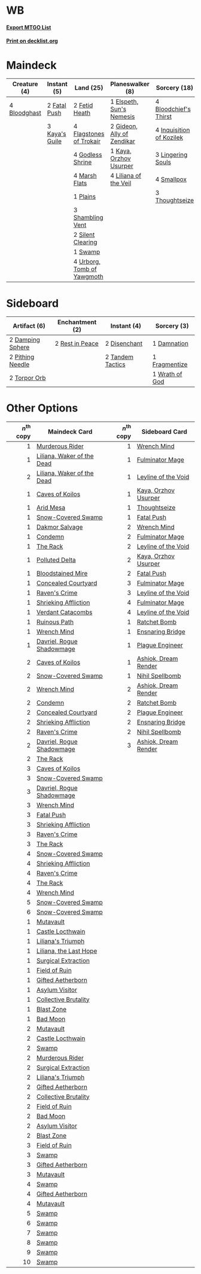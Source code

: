 # WB

#### [Export MTGO List](../collection/WB/WB.txt)
#### [Print on decklist.org](http://decklist.org/?deckmain=4%09Bloodchief's%20Thirst%0A4%09Bloodghast%0A1%09Elspeth,%20Sun's%20Nemesis%0A2%09Fatal%20Push%0A2%09Fetid%20Heath%0A4%09Flagstones%20of%20Trokair%0A2%09Gideon,%20Ally%20of%20Zendikar%0A4%09Godless%20Shrine%0A4%09Inquisition%20of%20Kozilek%0A3%09Kaya's%20Guile%0A1%09Kaya,%20Orzhov%20Usurper%0A4%09Liliana%20of%20the%20Veil%0A3%09Lingering%20Souls%0A4%09Marsh%20Flats%0A1%09Plains%0A3%09Shambling%20Vent%0A2%09Silent%20Clearing%0A4%09Smallpox%0A1%09Swamp%0A3%09Thoughtseize%0A4%09Urborg,%20Tomb%20of%20Yawgmoth&deckside=1%09Damnation%0A2%09Damping%20Sphere%0A2%09Disenchant%0A1%09Fragmentize%0A2%09Pithing%20Needle%0A2%09Rest%20in%20Peace%0A2%09Tandem%20Tactics%0A2%09Torpor%20Orb%0A1%09Wrath%20of%20God)
# Maindeck

|                                     Creature (4)                                      |                                       Instant (5)                                       |                                              Land (25)                                              |                                          Planeswalker (8)                                           |                                           Sorcery (18)                                            |
|---------------------------------------------------------------------------------------|-----------------------------------------------------------------------------------------|-----------------------------------------------------------------------------------------------------|-----------------------------------------------------------------------------------------------------|---------------------------------------------------------------------------------------------------|
|4 [Bloodghast](http://gatherer.wizards.com/Pages/Card/Details.aspx?multiverseid=438648)|2 [Fatal Push](http://gatherer.wizards.com/Pages/Card/Details.aspx?multiverseid=423724)  |2 [Fetid Heath](http://gatherer.wizards.com/Pages/Card/Details.aspx?multiverseid=442227)             |1 [Elspeth, Sun's Nemesis](http://gatherer.wizards.com/Pages/Card/Details.aspx?multiverseid=476265)  |4 [Bloodchief's Thirst](http://gatherer.wizards.com/Pages/Card/Details.aspx?multiverseid=491729)   |
|                                                                                       |3 [Kaya's Guile](http://gatherer.wizards.com/Pages/Card/Details.aspx?multiverseid=464154)|4 [Flagstones of Trokair](http://gatherer.wizards.com/Pages/Card/Details.aspx?multiverseid=116733)   |2 [Gideon, Ally of Zendikar](http://gatherer.wizards.com/Pages/Card/Details.aspx?multiverseid=401897)|4 [Inquisition of Kozilek](http://gatherer.wizards.com/Pages/Card/Details.aspx?multiverseid=416897)|
|                                                                                       |                                                                                         |4 [Godless Shrine](http://gatherer.wizards.com/Pages/Card/Details.aspx?multiverseid=405099)          |1 [Kaya, Orzhov Usurper](http://gatherer.wizards.com/Pages/Card/Details.aspx?multiverseid=460129)    |3 [Lingering Souls](http://gatherer.wizards.com/Pages/Card/Details.aspx?multiverseid=368485)       |
|                                                                                       |                                                                                         |4 [Marsh Flats](http://gatherer.wizards.com/Pages/Card/Details.aspx?multiverseid=405101)             |4 [Liliana of the Veil](http://gatherer.wizards.com/Pages/Card/Details.aspx?multiverseid=235597)     |4 [Smallpox](http://gatherer.wizards.com/Pages/Card/Details.aspx?multiverseid=382367)              |
|                                                                                       |                                                                                         |1 [Plains](http://gatherer.wizards.com/Pages/Card/Details.aspx?multiverseid=439856)                  |                                                                                                     |3 [Thoughtseize](http://gatherer.wizards.com/Pages/Card/Details.aspx?multiverseid=438676)          |
|                                                                                       |                                                                                         |3 [Shambling Vent](http://gatherer.wizards.com/Pages/Card/Details.aspx?multiverseid=402031)          |                                                                                                     |                                                                                                   |
|                                                                                       |                                                                                         |2 [Silent Clearing](http://gatherer.wizards.com/Pages/Card/Details.aspx?multiverseid=464195)         |                                                                                                     |                                                                                                   |
|                                                                                       |                                                                                         |1 [Swamp](http://gatherer.wizards.com/Pages/Card/Details.aspx?multiverseid=439858)                   |                                                                                                     |                                                                                                   |
|                                                                                       |                                                                                         |4 [Urborg, Tomb of Yawgmoth](http://gatherer.wizards.com/Pages/Card/Details.aspx?multiverseid=383425)|                                                                                                     |                                                                                                   |


# Sideboard

|                                       Artifact (6)                                        |                                     Enchantment (2)                                      |                                        Instant (4)                                        |                                       Sorcery (3)                                       |
|-------------------------------------------------------------------------------------------|------------------------------------------------------------------------------------------|-------------------------------------------------------------------------------------------|-----------------------------------------------------------------------------------------|
|2 [Damping Sphere](http://gatherer.wizards.com/Pages/Card/Details.aspx?multiverseid=443101)|2 [Rest in Peace](http://gatherer.wizards.com/Pages/Card/Details.aspx?multiverseid=442021)|2 [Disenchant](http://gatherer.wizards.com/Pages/Card/Details.aspx?multiverseid=847)       |1 [Damnation](http://gatherer.wizards.com/Pages/Card/Details.aspx?multiverseid=425888)   |
|2 [Pithing Needle](http://gatherer.wizards.com/Pages/Card/Details.aspx?multiverseid=129526)|                                                                                          |2 [Tandem Tactics](http://gatherer.wizards.com/Pages/Card/Details.aspx?multiverseid=446080)|1 [Fragmentize](http://gatherer.wizards.com/Pages/Card/Details.aspx?multiverseid=417587) |
|2 [Torpor Orb](http://gatherer.wizards.com/Pages/Card/Details.aspx?multiverseid=233069)    |                                                                                          |                                                                                           |1 [Wrath of God](http://gatherer.wizards.com/Pages/Card/Details.aspx?multiverseid=129808)|


# Other Options

|*n*<sup>th</sup> copy|                                            Maindeck Card                                            |*n*<sup>th</sup> copy|                                        Sideboard Card                                         |
|--------------------:|-----------------------------------------------------------------------------------------------------|--------------------:|-----------------------------------------------------------------------------------------------|
|                    1|[Murderous Rider](http://gatherer.wizards.com/Pages/Card/Details.aspx?multiverseid=473059)           |                    1|[Wrench Mind](http://gatherer.wizards.com/Pages/Card/Details.aspx?multiverseid=438681)         |
|                    1|[Liliana, Waker of the Dead](http://gatherer.wizards.com/Pages/Card/Details.aspx?multiverseid=485431)|                    1|[Fulminator Mage](http://gatherer.wizards.com/Pages/Card/Details.aspx?multiverseid=397686)     |
|                    2|[Liliana, Waker of the Dead](http://gatherer.wizards.com/Pages/Card/Details.aspx?multiverseid=485431)|                    1|[Leyline of the Void](http://gatherer.wizards.com/Pages/Card/Details.aspx?multiverseid=107682) |
|                    1|[Caves of Koilos](http://gatherer.wizards.com/Pages/Card/Details.aspx?multiverseid=129497)           |                    1|[Kaya, Orzhov Usurper](http://gatherer.wizards.com/Pages/Card/Details.aspx?multiverseid=460129)|
|                    1|[Arid Mesa](http://gatherer.wizards.com/Pages/Card/Details.aspx?multiverseid=405092)                 |                    1|[Thoughtseize](http://gatherer.wizards.com/Pages/Card/Details.aspx?multiverseid=438676)        |
|                    1|[Snow-Covered Swamp](http://gatherer.wizards.com/Pages/Card/Details.aspx?multiverseid=121256)        |                    1|[Fatal Push](http://gatherer.wizards.com/Pages/Card/Details.aspx?multiverseid=423724)          |
|                    1|[Dakmor Salvage](http://gatherer.wizards.com/Pages/Card/Details.aspx?multiverseid=292984)            |                    2|[Wrench Mind](http://gatherer.wizards.com/Pages/Card/Details.aspx?multiverseid=438681)         |
|                    1|[Condemn](http://gatherer.wizards.com/Pages/Card/Details.aspx?multiverseid=130528)                   |                    2|[Fulminator Mage](http://gatherer.wizards.com/Pages/Card/Details.aspx?multiverseid=397686)     |
|                    1|[The Rack](http://gatherer.wizards.com/Pages/Card/Details.aspx?multiverseid=1139)                    |                    2|[Leyline of the Void](http://gatherer.wizards.com/Pages/Card/Details.aspx?multiverseid=107682) |
|                    1|[Polluted Delta](http://gatherer.wizards.com/Pages/Card/Details.aspx?multiverseid=405104)            |                    2|[Kaya, Orzhov Usurper](http://gatherer.wizards.com/Pages/Card/Details.aspx?multiverseid=460129)|
|                    1|[Bloodstained Mire](http://gatherer.wizards.com/Pages/Card/Details.aspx?multiverseid=405094)         |                    2|[Fatal Push](http://gatherer.wizards.com/Pages/Card/Details.aspx?multiverseid=423724)          |
|                    1|[Concealed Courtyard](http://gatherer.wizards.com/Pages/Card/Details.aspx?multiverseid=417818)       |                    3|[Fulminator Mage](http://gatherer.wizards.com/Pages/Card/Details.aspx?multiverseid=397686)     |
|                    1|[Raven's Crime](http://gatherer.wizards.com/Pages/Card/Details.aspx?multiverseid=153487)             |                    3|[Leyline of the Void](http://gatherer.wizards.com/Pages/Card/Details.aspx?multiverseid=107682) |
|                    1|[Shrieking Affliction](http://gatherer.wizards.com/Pages/Card/Details.aspx?multiverseid=265409)      |                    4|[Fulminator Mage](http://gatherer.wizards.com/Pages/Card/Details.aspx?multiverseid=397686)     |
|                    1|[Verdant Catacombs](http://gatherer.wizards.com/Pages/Card/Details.aspx?multiverseid=405113)         |                    4|[Leyline of the Void](http://gatherer.wizards.com/Pages/Card/Details.aspx?multiverseid=107682) |
|                    1|[Ruinous Path](http://gatherer.wizards.com/Pages/Card/Details.aspx?multiverseid=402019)              |                    1|[Ratchet Bomb](http://gatherer.wizards.com/Pages/Card/Details.aspx?multiverseid=370623)        |
|                    1|[Wrench Mind](http://gatherer.wizards.com/Pages/Card/Details.aspx?multiverseid=438681)               |                    1|[Ensnaring Bridge](http://gatherer.wizards.com/Pages/Card/Details.aspx?multiverseid=15866)     |
|                    1|[Davriel, Rogue Shadowmage](http://gatherer.wizards.com/Pages/Card/Details.aspx?multiverseid=461010) |                    1|[Plague Engineer](http://gatherer.wizards.com/Pages/Card/Details.aspx?multiverseid=464049)     |
|                    2|[Caves of Koilos](http://gatherer.wizards.com/Pages/Card/Details.aspx?multiverseid=129497)           |                    1|[Ashiok, Dream Render](http://gatherer.wizards.com/Pages/Card/Details.aspx?multiverseid=461155)|
|                    2|[Snow-Covered Swamp](http://gatherer.wizards.com/Pages/Card/Details.aspx?multiverseid=121256)        |                    1|[Nihil Spellbomb](http://gatherer.wizards.com/Pages/Card/Details.aspx?multiverseid=442215)     |
|                    2|[Wrench Mind](http://gatherer.wizards.com/Pages/Card/Details.aspx?multiverseid=438681)               |                    2|[Ashiok, Dream Render](http://gatherer.wizards.com/Pages/Card/Details.aspx?multiverseid=461155)|
|                    2|[Condemn](http://gatherer.wizards.com/Pages/Card/Details.aspx?multiverseid=130528)                   |                    2|[Ratchet Bomb](http://gatherer.wizards.com/Pages/Card/Details.aspx?multiverseid=370623)        |
|                    2|[Concealed Courtyard](http://gatherer.wizards.com/Pages/Card/Details.aspx?multiverseid=417818)       |                    2|[Plague Engineer](http://gatherer.wizards.com/Pages/Card/Details.aspx?multiverseid=464049)     |
|                    2|[Shrieking Affliction](http://gatherer.wizards.com/Pages/Card/Details.aspx?multiverseid=265409)      |                    2|[Ensnaring Bridge](http://gatherer.wizards.com/Pages/Card/Details.aspx?multiverseid=15866)     |
|                    2|[Raven's Crime](http://gatherer.wizards.com/Pages/Card/Details.aspx?multiverseid=153487)             |                    2|[Nihil Spellbomb](http://gatherer.wizards.com/Pages/Card/Details.aspx?multiverseid=442215)     |
|                    2|[Davriel, Rogue Shadowmage](http://gatherer.wizards.com/Pages/Card/Details.aspx?multiverseid=461010) |                    3|[Ashiok, Dream Render](http://gatherer.wizards.com/Pages/Card/Details.aspx?multiverseid=461155)|
|                    2|[The Rack](http://gatherer.wizards.com/Pages/Card/Details.aspx?multiverseid=1139)                    |                     |                                                                                               |
|                    3|[Caves of Koilos](http://gatherer.wizards.com/Pages/Card/Details.aspx?multiverseid=129497)           |                     |                                                                                               |
|                    3|[Snow-Covered Swamp](http://gatherer.wizards.com/Pages/Card/Details.aspx?multiverseid=121256)        |                     |                                                                                               |
|                    3|[Davriel, Rogue Shadowmage](http://gatherer.wizards.com/Pages/Card/Details.aspx?multiverseid=461010) |                     |                                                                                               |
|                    3|[Wrench Mind](http://gatherer.wizards.com/Pages/Card/Details.aspx?multiverseid=438681)               |                     |                                                                                               |
|                    3|[Fatal Push](http://gatherer.wizards.com/Pages/Card/Details.aspx?multiverseid=423724)                |                     |                                                                                               |
|                    3|[Shrieking Affliction](http://gatherer.wizards.com/Pages/Card/Details.aspx?multiverseid=265409)      |                     |                                                                                               |
|                    3|[Raven's Crime](http://gatherer.wizards.com/Pages/Card/Details.aspx?multiverseid=153487)             |                     |                                                                                               |
|                    3|[The Rack](http://gatherer.wizards.com/Pages/Card/Details.aspx?multiverseid=1139)                    |                     |                                                                                               |
|                    4|[Snow-Covered Swamp](http://gatherer.wizards.com/Pages/Card/Details.aspx?multiverseid=121256)        |                     |                                                                                               |
|                    4|[Shrieking Affliction](http://gatherer.wizards.com/Pages/Card/Details.aspx?multiverseid=265409)      |                     |                                                                                               |
|                    4|[Raven's Crime](http://gatherer.wizards.com/Pages/Card/Details.aspx?multiverseid=153487)             |                     |                                                                                               |
|                    4|[The Rack](http://gatherer.wizards.com/Pages/Card/Details.aspx?multiverseid=1139)                    |                     |                                                                                               |
|                    4|[Wrench Mind](http://gatherer.wizards.com/Pages/Card/Details.aspx?multiverseid=438681)               |                     |                                                                                               |
|                    5|[Snow-Covered Swamp](http://gatherer.wizards.com/Pages/Card/Details.aspx?multiverseid=121256)        |                     |                                                                                               |
|                    6|[Snow-Covered Swamp](http://gatherer.wizards.com/Pages/Card/Details.aspx?multiverseid=121256)        |                     |                                                                                               |
|                    1|[Mutavault](http://gatherer.wizards.com/Pages/Card/Details.aspx?multiverseid=370733)                 |                     |                                                                                               |
|                    1|[Castle Locthwain](http://gatherer.wizards.com/Pages/Card/Details.aspx?multiverseid=473203)          |                     |                                                                                               |
|                    1|[Liliana's Triumph](http://gatherer.wizards.com/Pages/Card/Details.aspx?multiverseid=461025)         |                     |                                                                                               |
|                    1|[Liliana, the Last Hope](http://gatherer.wizards.com/Pages/Card/Details.aspx?multiverseid=414388)    |                     |                                                                                               |
|                    1|[Surgical Extraction](http://gatherer.wizards.com/Pages/Card/Details.aspx?multiverseid=397706)       |                     |                                                                                               |
|                    1|[Field of Ruin](http://gatherer.wizards.com/Pages/Card/Details.aspx?multiverseid=435415)             |                     |                                                                                               |
|                    1|[Gifted Aetherborn](http://gatherer.wizards.com/Pages/Card/Details.aspx?multiverseid=423728)         |                     |                                                                                               |
|                    1|[Asylum Visitor](http://gatherer.wizards.com/Pages/Card/Details.aspx?multiverseid=409846)            |                     |                                                                                               |
|                    1|[Collective Brutality](http://gatherer.wizards.com/Pages/Card/Details.aspx?multiverseid=414380)      |                     |                                                                                               |
|                    1|[Blast Zone](http://gatherer.wizards.com/Pages/Card/Details.aspx?multiverseid=461171)                |                     |                                                                                               |
|                    1|[Bad Moon](http://gatherer.wizards.com/Pages/Card/Details.aspx?multiverseid=646)                     |                     |                                                                                               |
|                    2|[Mutavault](http://gatherer.wizards.com/Pages/Card/Details.aspx?multiverseid=370733)                 |                     |                                                                                               |
|                    2|[Castle Locthwain](http://gatherer.wizards.com/Pages/Card/Details.aspx?multiverseid=473203)          |                     |                                                                                               |
|                    2|[Swamp](http://gatherer.wizards.com/Pages/Card/Details.aspx?multiverseid=439858)                     |                     |                                                                                               |
|                    2|[Murderous Rider](http://gatherer.wizards.com/Pages/Card/Details.aspx?multiverseid=473059)           |                     |                                                                                               |
|                    2|[Surgical Extraction](http://gatherer.wizards.com/Pages/Card/Details.aspx?multiverseid=397706)       |                     |                                                                                               |
|                    2|[Liliana's Triumph](http://gatherer.wizards.com/Pages/Card/Details.aspx?multiverseid=461025)         |                     |                                                                                               |
|                    2|[Gifted Aetherborn](http://gatherer.wizards.com/Pages/Card/Details.aspx?multiverseid=423728)         |                     |                                                                                               |
|                    2|[Collective Brutality](http://gatherer.wizards.com/Pages/Card/Details.aspx?multiverseid=414380)      |                     |                                                                                               |
|                    2|[Field of Ruin](http://gatherer.wizards.com/Pages/Card/Details.aspx?multiverseid=435415)             |                     |                                                                                               |
|                    2|[Bad Moon](http://gatherer.wizards.com/Pages/Card/Details.aspx?multiverseid=646)                     |                     |                                                                                               |
|                    2|[Asylum Visitor](http://gatherer.wizards.com/Pages/Card/Details.aspx?multiverseid=409846)            |                     |                                                                                               |
|                    2|[Blast Zone](http://gatherer.wizards.com/Pages/Card/Details.aspx?multiverseid=461171)                |                     |                                                                                               |
|                    3|[Field of Ruin](http://gatherer.wizards.com/Pages/Card/Details.aspx?multiverseid=435415)             |                     |                                                                                               |
|                    3|[Swamp](http://gatherer.wizards.com/Pages/Card/Details.aspx?multiverseid=439858)                     |                     |                                                                                               |
|                    3|[Gifted Aetherborn](http://gatherer.wizards.com/Pages/Card/Details.aspx?multiverseid=423728)         |                     |                                                                                               |
|                    3|[Mutavault](http://gatherer.wizards.com/Pages/Card/Details.aspx?multiverseid=370733)                 |                     |                                                                                               |
|                    4|[Swamp](http://gatherer.wizards.com/Pages/Card/Details.aspx?multiverseid=439858)                     |                     |                                                                                               |
|                    4|[Gifted Aetherborn](http://gatherer.wizards.com/Pages/Card/Details.aspx?multiverseid=423728)         |                     |                                                                                               |
|                    4|[Mutavault](http://gatherer.wizards.com/Pages/Card/Details.aspx?multiverseid=370733)                 |                     |                                                                                               |
|                    5|[Swamp](http://gatherer.wizards.com/Pages/Card/Details.aspx?multiverseid=439858)                     |                     |                                                                                               |
|                    6|[Swamp](http://gatherer.wizards.com/Pages/Card/Details.aspx?multiverseid=439858)                     |                     |                                                                                               |
|                    7|[Swamp](http://gatherer.wizards.com/Pages/Card/Details.aspx?multiverseid=439858)                     |                     |                                                                                               |
|                    8|[Swamp](http://gatherer.wizards.com/Pages/Card/Details.aspx?multiverseid=439858)                     |                     |                                                                                               |
|                    9|[Swamp](http://gatherer.wizards.com/Pages/Card/Details.aspx?multiverseid=439858)                     |                     |                                                                                               |
|                   10|[Swamp](http://gatherer.wizards.com/Pages/Card/Details.aspx?multiverseid=439858)                     |                     |                                                                                               |

